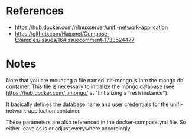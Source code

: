 # References

- https://hub.docker.com/r/linuxserver/unifi-network-application
- https://github.com/Haxxnet/Compose-Examples/issues/16#issuecomment-1733524477

# Notes

Note that you are mounting a file named init-mongo.js into the mongo db container. This file is necessary to initialize the mongo database (see https://hub.docker.com/_/mongo/ at "Initializing a fresh instance"). 

It basically defines the database name and user credentials for the unifi-network-application container.

These parameters are also referenced in the docker-compose.yml file. So either leave as is or adjust everywhere accordingly.
